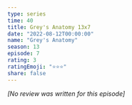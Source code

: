 ```yaml
---
type: series
time: 40
title: Grey's Anatomy 13x7
date: "2022-08-12T00:00:00"
name: "Grey's Anatomy"
season: 13
episode: 7
rating: 3
ratingEmoji: "⭐️⭐️⭐️"
share: false
---
```


*[No review was written for this episode]*